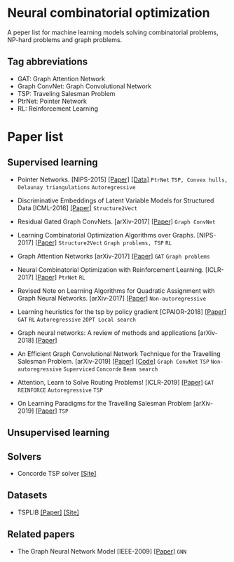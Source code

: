 # Neural combinatorial optimization
A peper list for machine learning models solving combinatorial problems, NP-hard problems and graph problems.

## Tag abbreviations
* GAT: Graph Attention Network
* Graph ConvNet: Graph Convolutional Network
* TSP: Traveling Salesman Problem
* PtrNet: Pointer Network
* RL: Reinforcement Learning

# Paper list

## Supervised learning
* Pointer Networks. [NIPS-2015] [[Paper]](https://arxiv.org/pdf/1506.03134.pdf) [[Data]](https://drive.google.com/drive/folders/0B2fg8yPGn2TCMzBtS0o4Q2RJaEU) `PtrNet` `TSP, Convex hulls, Delaunay triangulations` `Autoregressive`

* Discriminative Embeddings of Latent Variable Models for Structured Data [ICML-2016] [[Paper]](https://arxiv.org/pdf/1603.05629.pdf) `Structure2Vect`

* Residual Gated Graph ConvNets. [arXiv-2017] [[Paper]](https://arxiv.org/pdf/1711.07553.pdf) `Graph ConvNet`

* Learning Combinatorial Optimization Algorithms over Graphs. [NIPS-2017] [[Paper]](https://arxiv.org/pdf/1704.01665.pdf) `Structure2Vect` `Graph problems, TSP` `RL`

* Graph Attention Networks [arXiv-2017] [[Paper]](https://arxiv.org/abs/1710.10903) `GAT` `Graph problems`

* Neural Combinatorial Optimization with Reinforcement Learning. [ICLR-2017] [[Paper]](https://arxiv.org/pdf/1611.09940.pdf) `PtrNet` `RL`

* Revised Note on Learning Algorithms for Quadratic Assignment with Graph Neural Networks. [arXiv-2017] [[Paper]](https://arxiv.org/pdf/1706.07450.pdf) `Non-autoregressive`

* Learning heuristics for the tsp by policy gradient [CPAIOR-2018] [[Paper]](https://link.springer.com/chapter/10.1007/978-3-319-93031-2_12) `GAT` `RL` `Autoregressive` `2OPT Local search`

* Graph neural networks: A review of methods and applications [arXiv-2018] [[Paper]](https://arxiv.org/pdf/1812.08434.pdf)

* An Efficient Graph Convolutional Network Technique for the Travelling Salesman Problem. [arXiv-2019] [[Paper]](https://arxiv.org/pdf/1906.01227.pdf) [[Code]](https://github.com/chaitjo/graph-convnet-tsp)
`Graph ConvNet` `TSP` `Non-autoregressive` `Superviced` `Concorde` `Beam search`

* Attention, Learn to Solve Routing Problems! [ICLR-2019] [[Paper]](https://arxiv.org/pdf/1803.08475.pdf) `GAT` `REINFORCE` `Autoregressive` `TSP`

* On Learning Paradigms for the Travelling Salesman Problem [arXiv-2019] [[Paper]](https://arxiv.org/pdf/1910.07210.pdf) `TSP`








## Unsupervised learning


## Solvers
* Concorde TSP solver [[Site]](http://www.math.uwaterloo.ca/tsp/concorde/)

## Datasets
* TSPLIB [[Paper]](https://pubsonline.informs.org/doi/abs/10.1287/ijoc.3.4.376) [[Site]](http://elib.zib.de/pub/mp-testdata/tsp/tsplib/tsplib.html)

## Related papers
* The Graph Neural Network Model [IEEE-2009] [[Paper]](https://ieeexplore.ieee.org/document/4700287) `GNN`
